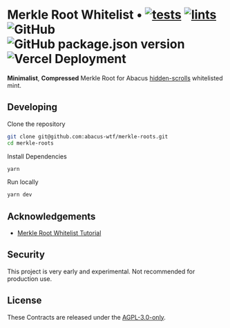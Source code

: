 # Merkle Root Whitelist • [![tests](https://github.com/abacus-wtf/merkle-roots/actions/workflows/tests.yml/badge.svg)](https://github.com/abacus-wtf/merkle-roots/actions/workflows/tests.yml) [![lints](https://github.com/abacus-wtf/merkle-roots/actions/workflows/lints.yml/badge.svg)](https://github.com/abacus-wtf/merkle-roots/actions/workflows/lints.yml) ![GitHub](https://img.shields.io/github/license/abacus-wtf/merkle-roots) ![GitHub package.json version](https://img.shields.io/github/package-json/v/abacus-wtf/merkle-roots) ![Vercel Deployment](https://img.shields.io/github/deployments/abacus-wtf/merkle-roots/production?label=vercel)

**Minimalist**, **Compressed** Merkle Root for Abacus [hidden-scrolls](https://github.com/abacus-wtf/hidden-scrolls) whitelisted mint.

## Developing

Clone the repository

```bash
git clone git@github.com:abacus-wtf/merkle-roots.git
cd merkle-roots
```

Install Dependencies

```bash
yarn
```

Run locally

```bash
yarn dev
```

## Acknowledgements

- [Merkle Root Whitelist Tutorial](https://medium.com/@ItsCuzzo/using-merkle-trees-for-nft-whitelists-523b58ada3f9)

## Security

This project is very early and experimental. Not recommended for production use.

## License

These Contracts are released under the [AGPL-3.0-only](LICENSE).